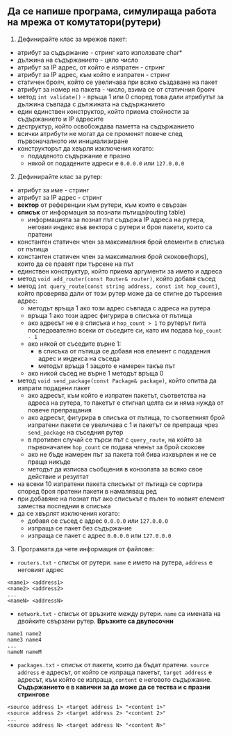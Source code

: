## Да се напише програма, симулираща работа на мрежа от комутатори(рутери)

1. Дефинирайте клас за мрежов пакет:
  - атрибут за съдържание - стринг като използвате char*
  - дължина на съдържанието - цяло число
  - атрибут за IP адрес, от който е изпратен - стринг
  - атрибут за IP адрес, към който е изпратен - стринг
  - статичен брояч, който се увеличава при всяко създаване на пакет
  - атрибут за номер на пакета - число, взима се от статичния брояч
  - метод `int validate()` - връща 1 или 0 според това дали атрибутът за дължина съвпада с дължината на съдържанието
  - един единствен конструктор, който приема стойности за съдържанието и IP адресите
  - деструктур, който освобождава паметта на съдържанието
  - всички атрибути не могат да се променят повече след първоначалното им инициализиране
  - конструкторът да хвърля изключения когато:
    - подаденото съдържание е празно
    - някой от подадените адреси е `0.0.0.0` или `127.0.0.0`

2. Дефинирайте клас за рутер:
  - атрибут за име - стринг
  - атрибут за IP адрес - стринг
  - **вектор** от референции към рутери, към които е свързан
  - **списък** от информация за познати пътища(routing table)
    - информацията за познат път съдържа IP адреса на рутера, неговия индекс във вектора с рутери и броя пакети, които са пратени
  - константен статичен член за максималния брой елементи в списъка от пътища
  - константен статичен член за максималния брой скокове(hops), които да се правят при търсене на път
  - единствен конструктур, който приема аргументи за името и адреса
  - метод `void add_router(const Router& router)`, който добавя съсед
  - метод `int query_route(const string address, const int hop_count)`, който проверява дали от този рутер може да се стигне до търсения адрес:
    - методът връща 1 ако този адрес съвпада с адреса на рутера
    - връща 1 ако този адрес фигурира в списъка от пътища
    - ако адресът не е в списъка и `hop_count > 1` то рутерът пита последователно всеки от съседите си, като им подава `hop_count - 1`
    - ако някой от съседите върне 1:
      - в списъка от пътища се добавя нов елемент с подадения адрес и индекса на съседа
      - методът връща 1 защото е намерен такъв път
    - ако никой съсед не върне 1 методът връща 0
  - метод `void send_package(const Package& package)`, който опитва да изпрати подадени пакет
    - ако адресът, към който е изпратен пакетът, съответства на адреса на рутера, то пакетът е стигнал целта си и няма нужда от повече препращания
    - ако адресът, фигурира в списъка от пътища, то съответният брой изпратени пакети се увеличава с 1 и пакетът се препраща чрез `send_package` на съседния рутер
    - в противен случай се търси път с `query_route`, на който за първоначален `hop_count` се подава членът за брой скокове
    - ако не бъде намерен път за пакета той бива изхвърлен и не се праща никъде
    - методът да изписва съобщения в конзолата за всяко свое действие и резултат
  - на всеки 10 изпратени пакета списъкът от пътища се сортира според броя пратени пакети в намаляващ ред
  - при добавяне на познат път ако списъкът е пълен то новият елемент замества последния в списъка
  - да се хвърлят изключения когато:
    - добавя се съсед с адрес `0.0.0.0` или `127.0.0.0`
    - изпраща се пакет без съдържание
    - изпраща се пакет с адрес `0.0.0.0` или `127.0.0.0`

3. Програмата да чете информация от файлове:
  - `routers.txt` - списък от рутери. `name` е името на рутера, `address` е неговият адрес
  ```
  <name1> <address1>
  <name2> <address2>
  ...
  <nameN> <addressN>
  ```

  - `network.txt` - списък от връзките между рутери. `name` са имената на двойките свързани рутер. **Връзките са двупосочни**
  ```
  name1 name2
  name3 name4
  ...
  nameN nameM
  ```

  - `packages.txt` - списък от пакети, които да бъдат пратени. `source address` е адресът, от който се изпраща пакетът, `target address` е адресът, към който се изпраща, `content` е неговото съдържание. **Съдържанието е в кавички за да може да се тества и с празни стрингове**
  ```
  <source address 1> <target address 1> "<content 1>"
  <source address 2> <target address 2> "<content 2>"
  ...
  <source address N> <target address N> "<content N>"
  ```
